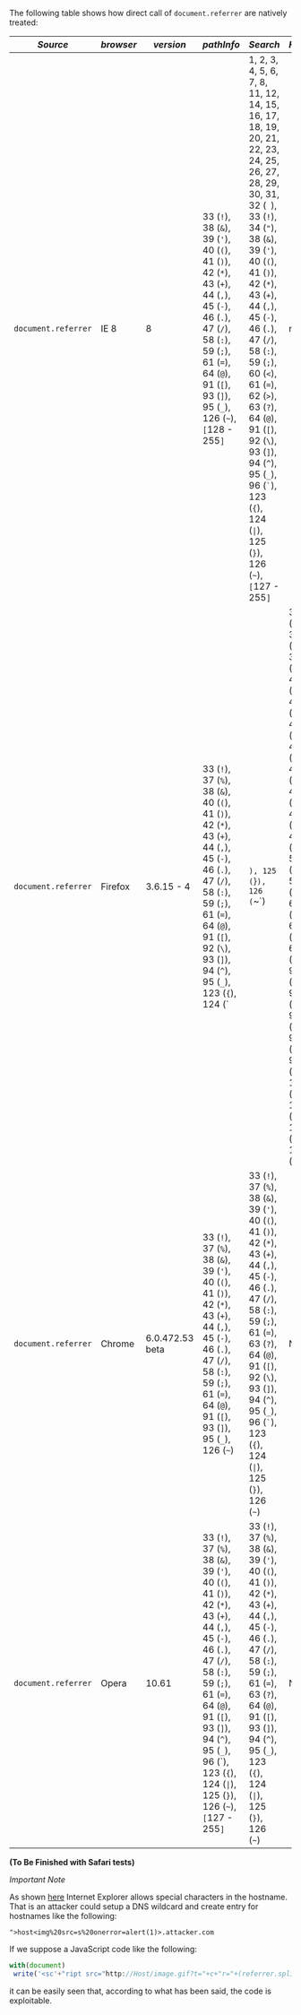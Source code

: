 The following table shows how direct call of `document.referrer` are natively treated:

|*Source* | *browser* | *version* |  *pathInfo* | *Search* | *Hash* |*output sample*|
|-------|---------|---------|-----------|--------|------|-------------|
|`document.referrer`	|	IE 8	|	8	| 33 (`!`), 38 (`&`), 39 (`'`), 40 (`(`), 41 (`)`), 42 (`*`), 43 (`+`), 44 (`,`), 45 (`-`), 46 (`.`), 47 (`/`), 58 (`:`), 59 (`;`), 61 (`=`), 64 (`@`), 91 (`[`), 93 (`]`), 95 (`_`), 126 (`~`), `[`128 - 255`]` | 1, 2, 3, 4, 5, 6, 7, 8, 11, 12, 14, 15, 16, 17, 18, 19, 20, 21, 22, 23, 24, 25, 26, 27, 28, 29, 30, 31, 32 (` `), 33 (`!`), 34 (`"`), 38 (`&`), 39 (`'`), 40 (`(`), 41 (`)`), 42 (`*`), 43 (`+`), 44 (`,`), 45 (`-`), 46 (`.`), 47 (`/`), 58 (`:`), 59 (`;`), 60 (`<`), 61 (`=`), 62 (`>`), 63 (`?`), 64 (`@`), 91 (`[`), 92 (`\`), 93 (`]`), 94 (`^`), 95 (`_`), 96 (`` ` ``), 123 (`{`), 124 (<code>&#124;</code>), 125 (`}`), 126 (`~`), `[`127 - 255`]` | none | http://host/path/to/page.ext/test;test?test; |
|`document.referrer` |    Firefox    |  3.6.15 - 4   | 33 (`!`), 37 (`%`), 38 (`&`), 40 (`(`), 41 (`)`), 42 (`*`), 43 (`+`), 44 (`,`), 45 (`-`), 46 (`.`), 47 (`/`), 58 (`:`), 59 (`;`), 61 (`=`), 64 (`@`), 91 (`[`), 92 (`\`), 93 (`]`), 94 (`^`), 95 (`_`), 123 (`{`), 124 (`|`), 125 (`}`), 126 (`~`) | 33 (`!`), 37 (`%`), 38 (`&`), 40 (`(`), 41 (`)`), 42 (`*`), 43 (`+`), 44 (`,`), 45 (`-`), 46 (`.`), 47 (`/`), 58 (`:`), 59 (`;`), 61 (`=`), 63 (`?`), 64 (`@`), 91 (`[`), 92 (`\`), 93 (`]`), 94 (`^`), 95 (`_`), 123 (`{`), 124 (<code>&#124;</code>), 125 (`}`), 126 (`~`) | None  |   http://host/path/to/page.ext/test;test?test;    |
|`document.referrer` |       Chrome     |   6.0.472.53 beta        | 33 (`!`), 37 (`%`), 38 (`&`), 39 (`'`), 40 (`(`), 41 (`)`), 42 (`*`), 43 (`+`), 44 (`,`), 45 (`-`), 46 (`.`), 47 (`/`), 58 (`:`), 59 (`;`), 61 (`=`), 64 (`@`), 91 (`[`), 93 (`]`), 95 (`_`), 126 (`~`)  |  33 (`!`), 37 (`%`), 38 (`&`), 39 (`'`), 40 (`(`), 41 (`)`), 42 (`*`), 43 (`+`), 44 (`,`), 45 (`-`), 46 (`.`), 47 (`/`), 58 (`:`), 59 (`;`), 61 (`=`), 63 (`?`), 64 (`@`), 91 (`[`), 92 (`\`), 93 (`]`), 94 (`^`), 95 (`_`), 96 (`` ` ``), 123 (`{`), 124 (<code>&#124;</code>), 125 (`}`), 126 (`~`) | None | http://host/path/to/page.ext/test;test?test;  |
|`document.referrer` | Opera  | 10.61    | 33 (`!`), 37 (`%`), 38 (`&`), 39 (`'`), 40 (`(`), 41 (`)`), 42 (`*`), 43 (`+`), 44 (`,`), 45 (`-`), 46 (`.`), 47 (`/`), 58 (`:`), 59 (`;`), 61 (`=`), 64 (`@`), 91 (`[`), 93 (`]`), 94 (`^`), 95 (`_`), 96 (\`), 123 (`{`), 124 (<code>&#124;</code>), 125 (`}`), 126 (`~`), `[`127 - 255`]`  | 33 (`!`), 37 (`%`), 38 (`&`), 39 (`'`), 40 (`(`), 41 (`)`), 42 (`*`), 43 (`+`), 44 (`,`), 45 (`-`), 46 (`.`), 47 (`/`), 58 (`:`), 59 (`;`), 61 (`=`), 63 (`?`), 64 (`@`), 91 (`[`), 93 (`]`), 94 (`^`), 95 (`_`), 123 (`{`), 124 (<code>&#124;</code>), 125 (`}`), 126 (`~`) | None| http://host/path/to/page.ext/test;test?test;  |


**(To Be Finished with Safari tests)**

*Important Note*

As shown [here](http://blog.mindedsecurity.com/2011/03/abusing-referrer-on-explorer-for.html ) Internet Explorer allows special characters in the hostname.
That is an attacker could setup a DNS wildcard and create entry for hostnames like the following:

    ">host<img%20src=s%20onerror=alert(1)>.attacker.com

If we suppose a JavaScript code like the following:
```javascript
with(document)
 write('<sc'+"ript src="http://Host/image.gif?t="+c+"r="+(referrer.split("/")[2])+"></sc"+'ript>');
```
it can be easily seen that, according to what has been said, the code is exploitable.

